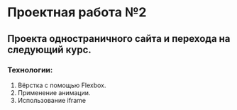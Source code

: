 # Проектная работа №2

## Проекта одностраничного сайта и перехода на следующий курс.

### Технологии:
1. Вёрстка с помощью Flexbox.
2. Применение анимации.
3. Использование iframe
